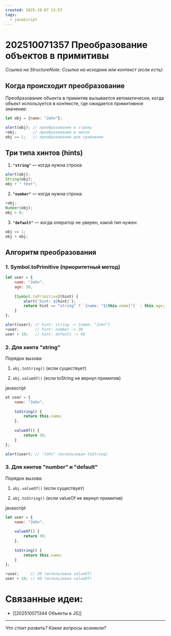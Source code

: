 ```yaml
---
created: 2025-10-07 13:57
tags:
  - javaScript
---
```

# 202510071357 Преобразование объектов в примитивы

*Ссылка на StructureNote:*
*Ссылка на исходник или контекст (если есть):* 

## Когда происходит преобразование

Преобразование объекта в примитив вызывается автоматически, когда объект используется в контексте, где ожидается примитивное значение:

```js
let obj = {name: "John"};

alert(obj); // преобразование в строку
+obj;       // преобразование в число
obj == 1;   // преобразование для сравнения
```

## Три типа хинтов (hints)

1. **`"string"`** — когда нужна строка:

```js
alert(obj);
String(obj);
obj + " text";
```

2. **`"number"`** — когда нужна строка:

```js
+obj;
Number(obj);
obj > 0;
```

3. **`"default"`** — когда оператор не уверен, какой тип нужен:

```js
obj == 1;
obj + obj;
```

## Алгоритм преобразования

### 1. Symbol.toPrimitive (приоритетный метод)

```js
let user = {
    name: "John",
    age: 30,
    
    [Symbol.toPrimitive](hint) {
        alert(`hint: ${hint}`);
        return hint == "string" ? `{name: "${this.name}"}` : this.age;
    }
};

alert(user); // hint: string -> {name: "John"}
+user;       // hint: number -> 30
user + 10;   // hint: default -> 40

```

### 2. Для хинта "string"

Порядок вызова:

1. `obj.toString()` (если существует)
    
2. `obj.valueOf()` (если toString не вернул примитив)

javascript

```js
et user = {
    name: "John",
    
    toString() {
        return this.name;
    },
    
    valueOf() {
        return 30;
    }
};

alert(user); // "John" (использован toString)
```

### 3. Для хинтов "number" и "default"

Порядок вызова:

1. `obj.valueOf()` (если существует)
    
2. `obj.toString()` (если valueOf не вернул примитив)

javascript

```js
let user = {
    name: "John",
    
    valueOf() {
        return 30;
    },
    
    toString() {
        return this.name;
    }
};

+user;     // 30 (использован valueOf)
user + 10; // 40 (использован valueOf)
```

# Связанные идеи:

* [[202510071344 Объекты в JS]]
---

*Что стоит развить? Какие вопросы возникли?*
